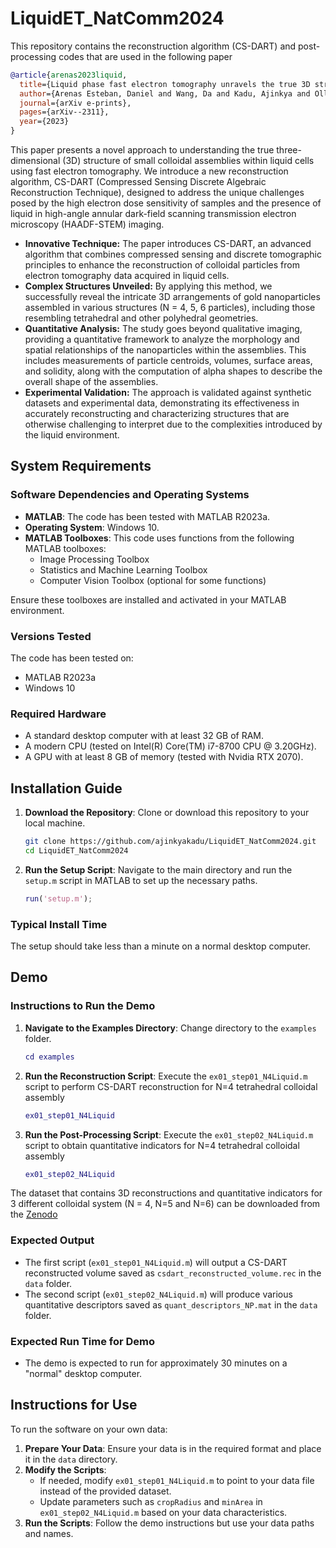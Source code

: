 # LiquidET_NatComm2024

This repository contains the reconstruction algorithm (CS-DART) and post-processing codes that are used in the following paper
```bibtex
@article{arenas2023liquid,
  title={Liquid phase fast electron tomography unravels the true 3D structure of colloidal assemblies},
  author={Arenas Esteban, Daniel and Wang, Da and Kadu, Ajinkya and Olluyn, Noa and S{\'a}nchez Iglesias, Ana and Gomez Perez, Alejandro and Gonzalez Casablanca, Jesus and Nicolopoulos, Stavros and Liz-Marz{\'a}n, Luis M and Bals, Sara},
  journal={arXiv e-prints},
  pages={arXiv--2311},
  year={2023}
}
```
This paper presents a novel approach to understanding the true three-dimensional (3D) structure of small colloidal assemblies within liquid cells using fast electron tomography. We introduce a new reconstruction algorithm, CS-DART (Compressed Sensing Discrete Algebraic Reconstruction Technique), designed to address the unique challenges posed by the high electron dose sensitivity of samples and the presence of liquid in high-angle annular dark-field scanning transmission electron microscopy (HAADF-STEM) imaging.  
- **Innovative Technique:** The paper introduces CS-DART, an advanced algorithm that combines compressed sensing and discrete tomographic principles to enhance the reconstruction of colloidal particles from electron tomography data acquired in liquid cells.
- **Complex Structures Unveiled:** By applying this method, we successfully reveal the intricate 3D arrangements of gold nanoparticles assembled in various structures (N = 4, 5, 6 particles), including those resembling tetrahedral and other polyhedral geometries.
- **Quantitative Analysis:** The study goes beyond qualitative imaging, providing a quantitative framework to analyze the morphology and spatial relationships of the nanoparticles within the assemblies. This includes measurements of particle centroids, volumes, surface areas, and solidity, along with the computation of alpha shapes to describe the overall shape of the assemblies.
- **Experimental Validation:** The approach is validated against synthetic datasets and experimental data, demonstrating its effectiveness in accurately reconstructing and characterizing structures that are otherwise challenging to interpret due to the complexities introduced by the liquid environment.


## System Requirements

### Software Dependencies and Operating Systems
- **MATLAB**: The code has been tested with MATLAB R2023a.
- **Operating System**: Windows 10.
- **MATLAB Toolboxes**: This code uses functions from the following MATLAB toolboxes:
  - Image Processing Toolbox
  - Statistics and Machine Learning Toolbox
  - Computer Vision Toolbox (optional for some functions)
  
Ensure these toolboxes are installed and activated in your MATLAB environment.

### Versions Tested
The code has been tested on:
- MATLAB R2023a
- Windows 10

### Required Hardware
- A standard desktop computer with at least 32 GB of RAM.
- A modern CPU (tested on Intel(R) Core(TM) i7-8700 CPU @ 3.20GHz).
- A GPU with at least 8 GB of memory (tested with Nvidia RTX 2070).

## Installation Guide

1. **Download the Repository**: Clone or download this repository to your local machine.
   ```bash
   git clone https://github.com/ajinkyakadu/LiquidET_NatComm2024.git
   cd LiquidET_NatComm2024
   ```
2. **Run the Setup Script**: Navigate to the main directory and run the `setup.m` script in MATLAB to set up the necessary paths.
   ```matlab
   run('setup.m');
   ```
   
### Typical Install Time
The setup should take less than a minute on a normal desktop computer.

## Demo

### Instructions to Run the Demo
1. **Navigate to the Examples Directory**: Change directory to the `examples` folder.
   ```matlab
   cd examples
   ```
2. **Run the Reconstruction Script**: Execute the `ex01_step01_N4Liquid.m` script to perform CS-DART reconstruction for N=4 tetrahedral colloidal assembly
   ```matlab
   ex01_step01_N4Liquid
   ```
3. **Run the Post-Processing Script**: Execute the `ex01_step02_N4Liquid.m` script to obtain quantitative indicators for N=4 tetrahedral colloidal assembly
   ```matlab
   ex01_step02_N4Liquid
   ```
The dataset that contains 3D reconstructions and quantitative indicators for 3 different colloidal system (N = 4, N=5 and N=6) can be downloaded from the [Zenodo](https://zenodo.org/records/11175299/)

### Expected Output
- The first script (`ex01_step01_N4Liquid.m`) will output a CS-DART reconstructed volume saved as `csdart_reconstructed_volume.rec` in the `data` folder.
- The second script (`ex01_step02_N4Liquid.m`) will produce various quantitative descriptors saved as `quant_descriptors_NP.mat` in the `data` folder.

### Expected Run Time for Demo
- The demo is expected to run for approximately 30 minutes on a "normal" desktop computer.

## Instructions for Use

To run the software on your own data:

1. **Prepare Your Data**: Ensure your data is in the required format and place it in the `data` directory.
2. **Modify the Scripts**: 
   - If needed, modify `ex01_step01_N4Liquid.m` to point to your data file instead of the provided dataset.
   - Update parameters such as `cropRadius` and `minArea` in `ex01_step02_N4Liquid.m` based on your data characteristics.
3. **Run the Scripts**: Follow the demo instructions but use your data paths and names.
